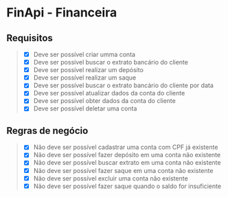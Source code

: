 # FinApi - Financeira

## Requisitos
> - [X] Deve ser possível criar umma conta
> - [X] Deve ser possível buscar o extrato bancário do cliente
> - [X] Deve ser possível realizar um depósito
> - [X] Deve ser possível realizar um saque
> - [X] Deve ser possível buscar o extrato bancário do cliente por data
> - [X] Deve ser possível atualizar dados da conta do cliente
> - [X] Deve ser possível obter dados da conta do cliente
> - [X] Deve ser possível deletar uma conta

## Regras de negócio
> - [X] Não deve ser possível cadastrar uma conta com CPF já existente
> - [X] Não deve ser possível fazer depósito em uma conta não existente
> - [X] Não deve ser possível buscar extrato em uma conta não existente
> - [X] Não deve ser possível fazer saque em uma conta não existente
> - [X] Não deve ser possível excluir uma conta não existente
> - [X] Não deve ser possível fazer saque quando o saldo for insuficiente